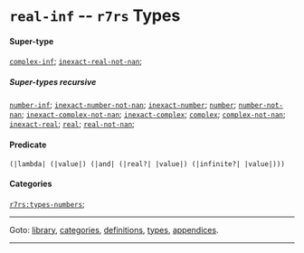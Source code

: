 

<a id='type__r7rs__real-inf'></a>

# `real-inf` -- `r7rs` Types


#### Super-type

[`complex-inf`](../../r7rs/types/complex-inf.md#type__r7rs__complex-inf);
[`inexact-real-not-nan`](../../r7rs/types/inexact-real-not-nan.md#type__r7rs__inexact-real-not-nan);


##### Super-types recursive

[`number-inf`](../../r7rs/types/number-inf.md#type__r7rs__number-inf);
[`inexact-number-not-nan`](../../r7rs/types/inexact-number-not-nan.md#type__r7rs__inexact-number-not-nan);
[`inexact-number`](../../r7rs/types/inexact-number.md#type__r7rs__inexact-number);
[`number`](../../r7rs/types/number.md#type__r7rs__number);
[`number-not-nan`](../../r7rs/types/number-not-nan.md#type__r7rs__number-not-nan);
[`inexact-complex-not-nan`](../../r7rs/types/inexact-complex-not-nan.md#type__r7rs__inexact-complex-not-nan);
[`inexact-complex`](../../r7rs/types/inexact-complex.md#type__r7rs__inexact-complex);
[`complex`](../../r7rs/types/complex.md#type__r7rs__complex);
[`complex-not-nan`](../../r7rs/types/complex-not-nan.md#type__r7rs__complex-not-nan);
[`inexact-real`](../../r7rs/types/inexact-real.md#type__r7rs__inexact-real);
[`real`](../../r7rs/types/real.md#type__r7rs__real);
[`real-not-nan`](../../r7rs/types/real-not-nan.md#type__r7rs__real-not-nan);


#### Predicate

```
(|lambda| (|value|) (|and| (|real?| |value|) (|infinite?| |value|)))
```


#### Categories

[`r7rs:types-numbers`](../../r7rs/categories/r7rs_3a_types-numbers.md#category__r7rs__r7rs_3a_types-numbers);

----

Goto: [library](../../r7rs/_index.md#library__r7rs), [categories](../../r7rs/categories/_index.md#toc__r7rs__categories), [definitions](../../r7rs/definitions/_index.md#toc__r7rs__definitions), [types](../../r7rs/types/_index.md#toc__r7rs__types), [appendices](../../r7rs/appendices/_index.md#toc__r7rs__appendices).

----

